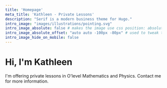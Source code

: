 ```yaml
---
title: 'Homepage'
meta_title: 'Kathleen - Private Lessons'
description: "Serif is a modern business theme for Hugo."
intro_image: "images/illustrations/pointing.svg"
intro_image_absolute: false # makes the image use css position: absolute; so it looks "offset". It's a visual effect that might not always look good depending on the image you use.
intro_image_absolute_offset: "auto auto -100px -80px" # used to tweak the positioning of the absolute image if enabled above
intro_image_hide_on_mobile: false
---
```


# Hi, I'm Kathleen

I'm offering private lessons in O'level Mathematics and Physics. Contact me for more information.
